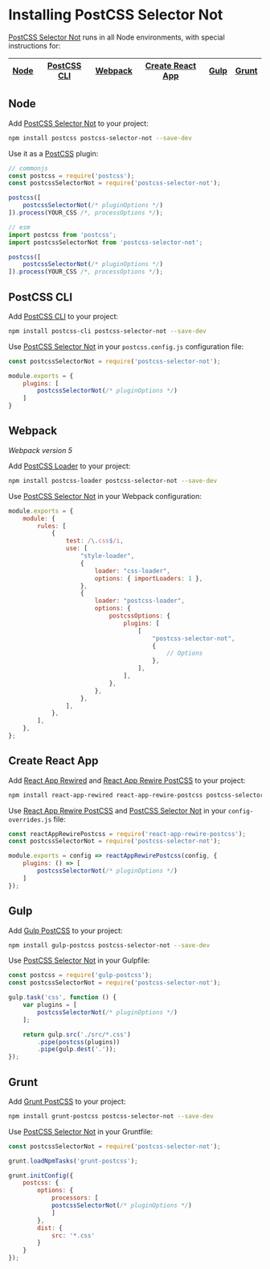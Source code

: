 # Installing PostCSS Selector Not

[PostCSS Selector Not] runs in all Node environments, with special instructions for:

| [Node](#node) | [PostCSS CLI](#postcss-cli) | [Webpack](#webpack) | [Create React App](#create-react-app) | [Gulp](#gulp) | [Grunt](#grunt) |
| --- | --- | --- | --- | --- | --- |

## Node

Add [PostCSS Selector Not] to your project:

```bash
npm install postcss postcss-selector-not --save-dev
```

Use it as a [PostCSS] plugin:

```js
// commonjs
const postcss = require('postcss');
const postcssSelectorNot = require('postcss-selector-not');

postcss([
	postcssSelectorNot(/* pluginOptions */)
]).process(YOUR_CSS /*, processOptions */);
```

```js
// esm
import postcss from 'postcss';
import postcssSelectorNot from 'postcss-selector-not';

postcss([
	postcssSelectorNot(/* pluginOptions */)
]).process(YOUR_CSS /*, processOptions */);
```

## PostCSS CLI

Add [PostCSS CLI] to your project:

```bash
npm install postcss-cli postcss-selector-not --save-dev
```

Use [PostCSS Selector Not] in your `postcss.config.js` configuration file:

```js
const postcssSelectorNot = require('postcss-selector-not');

module.exports = {
	plugins: [
		postcssSelectorNot(/* pluginOptions */)
	]
}
```

## Webpack

_Webpack version 5_

Add [PostCSS Loader] to your project:

```bash
npm install postcss-loader postcss-selector-not --save-dev
```

Use [PostCSS Selector Not] in your Webpack configuration:

```js
module.exports = {
	module: {
		rules: [
			{
				test: /\.css$/i,
				use: [
					"style-loader",
					{
						loader: "css-loader",
						options: { importLoaders: 1 },
					},
					{
						loader: "postcss-loader",
						options: {
							postcssOptions: {
								plugins: [
									[
										"postcss-selector-not",
										{
											// Options
										},
									],
								],
							},
						},
					},
				],
			},
		],
	},
};
```

## Create React App

Add [React App Rewired] and [React App Rewire PostCSS] to your project:

```bash
npm install react-app-rewired react-app-rewire-postcss postcss-selector-not --save-dev
```

Use [React App Rewire PostCSS] and [PostCSS Selector Not] in your
`config-overrides.js` file:

```js
const reactAppRewirePostcss = require('react-app-rewire-postcss');
const postcssSelectorNot = require('postcss-selector-not');

module.exports = config => reactAppRewirePostcss(config, {
	plugins: () => [
		postcssSelectorNot(/* pluginOptions */)
	]
});
```

## Gulp

Add [Gulp PostCSS] to your project:

```bash
npm install gulp-postcss postcss-selector-not --save-dev
```

Use [PostCSS Selector Not] in your Gulpfile:

```js
const postcss = require('gulp-postcss');
const postcssSelectorNot = require('postcss-selector-not');

gulp.task('css', function () {
	var plugins = [
		postcssSelectorNot(/* pluginOptions */)
	];

	return gulp.src('./src/*.css')
		.pipe(postcss(plugins))
		.pipe(gulp.dest('.'));
});
```

## Grunt

Add [Grunt PostCSS] to your project:

```bash
npm install grunt-postcss postcss-selector-not --save-dev
```

Use [PostCSS Selector Not] in your Gruntfile:

```js
const postcssSelectorNot = require('postcss-selector-not');

grunt.loadNpmTasks('grunt-postcss');

grunt.initConfig({
	postcss: {
		options: {
			processors: [
			postcssSelectorNot(/* pluginOptions */)
			]
		},
		dist: {
			src: '*.css'
		}
	}
});
```

[Gulp PostCSS]: https://github.com/postcss/gulp-postcss
[Grunt PostCSS]: https://github.com/nDmitry/grunt-postcss
[PostCSS]: https://github.com/postcss/postcss
[PostCSS CLI]: https://github.com/postcss/postcss-cli
[PostCSS Loader]: https://github.com/postcss/postcss-loader
[PostCSS Selector Not]: https://github.com/csstools/postcss-plugins/tree/main/plugins/postcss-selector-not
[React App Rewire PostCSS]: https://github.com/csstools/react-app-rewire-postcss
[React App Rewired]: https://github.com/timarney/react-app-rewired
